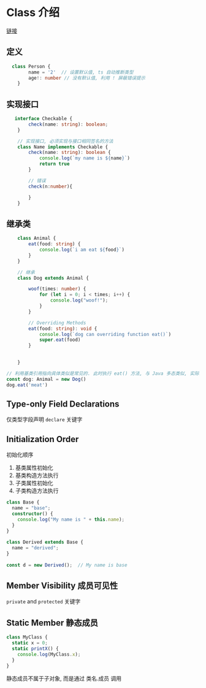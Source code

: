 # Class 介绍

[链接](https://www.typescriptlang.org/docs/handbook/2/classes.html)

## 定义

```ts
  class Person {
        name = '2'  // 设置默认值, ts 自动推断类型
        age!: number // 没有默认值, 利用 ! 屏蔽错误提示
    }

```

## 实现接口

```ts
   interface Checkable {
        check(name: string): boolean;
    }

    // 实现接口, 必须实现与接口相同签名的方法
    class Name implements Checkable {
        check(name: string): boolean {
            console.log(`my name is ${name}`)
            return true
        }

        // 错误
        check(n:number){

        }
    }
```

## 继承类

```ts
    class Animal {
        eat(food: string) {
            console.log(`i am eat ${food}`)
        }
    }

    // 继承
    class Dog extends Animal {

        woof(times: number) {
            for (let i = 0; i < times; i++) {
                console.log("woof!");
            }
        }

        // Overriding Methods
        eat(food: string): void {
            console.log(`dog can overriding function eat()`)
            super.eat(food)
        }

        
    }

```

```ts
// 利用基类引用指向具体类似是常见的. 此时执行 eat() 方法, 与 Java 多态类似, 实际调用的是 Dog 的 eat() 方法
const dog: Animal = new Dog()
dog.eat('meat')
```


## Type-only Field Declarations

仅类型字段声明 `declare` 关键字

## Initialization Order

初始化顺序

1. 基类属性初始化
2. 基类构造方法执行
3. 子类属性初始化
4. 子类构造方法执行
   
```ts
class Base {
  name = "base";
  constructor() {
    console.log("My name is " + this.name);
  }
}
 
class Derived extends Base {
  name = "derived";
}
 
const d = new Derived();  // My name is base

```

## Member Visibility 成员可见性

`private` and `protected` 关键字


## Static Member 静态成员

```ts
class MyClass {
  static x = 0;
  static printX() {
    console.log(MyClass.x);
  }
}
```

静态成员不属于子对象, 而是通过 类名.成员 调用

